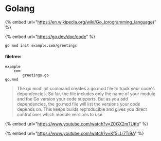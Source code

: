 # Golang

{% embed url="https://en.wikipedia.org/wiki/Go_(programming_language)" %}

{% embed url="https://go.dev/doc/code" %}

```
go mod init example.com/greetings
```

#### filetree:

```
example
    com
        greetings.go
go.mod
```

> The go mod init command creates a go.mod file to track your code's dependencies. So far, the file includes only the name of your module and the Go version your code supports. But as you add dependencies, the go.mod file will list the versions your code depends on. This keeps builds reproducible and gives you direct control over which module versions to use.



{% embed url="https://www.youtube.com/watch?v=Z0GX2mTUtfo" %}

{% embed url="https://www.youtube.com/watch?v=Kf5LLi7Ti9A" %}
